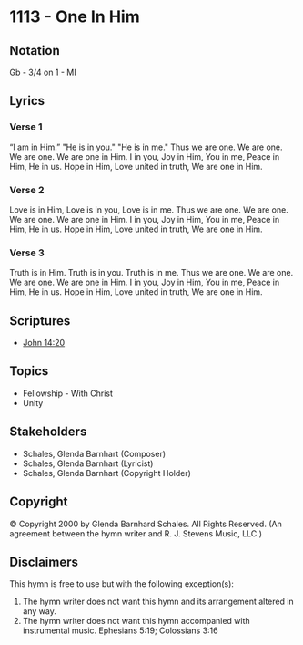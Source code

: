 # 1113 - One In Him

## Notation

Gb - 3/4 on 1 - MI

## Lyrics

### Verse 1

“I am in Him.”  "He is in you." "He is in me."  Thus we are one. We are one. We are one. We are one in Him. I in you, Joy in Him, You in me, Peace in Him, He in us. Hope in Him, Love united in truth, We are one in Him.

### Verse 2

Love is in Him, Love is in you, Love is in me.  Thus we are one. We are one. We are one. We are one in Him. I in you, Joy in Him, You in me, Peace in Him, He in us. Hope in Him, Love united in truth, We are one in Him.

### Verse 3

Truth is in Him. Truth is in you. Truth is in me.  Thus we are one. We are one. We are one. We are one in Him. I in you, Joy in Him, You in me, Peace in Him, He in us. Hope in Him, Love united in truth, We are one in Him.


## Scriptures

- [John 14:20](https://www.biblegateway.com/passage/?search=John%2014%3A20)

## Topics

- Fellowship - With Christ
- Unity

## Stakeholders

- Schales, Glenda Barnhart (Composer)
- Schales, Glenda Barnhart (Lyricist)
- Schales, Glenda Barnhart (Copyright Holder)

## Copyright

© Copyright 2000 by Glenda Barnhard Schales. All Rights Reserved.
(An agreement between the hymn writer and R. J. Stevens Music, LLC.)

## Disclaimers

This hymn is free to use but with the following exception(s):
1. The hymn writer does not want this hymn and its arrangement altered in any way.
2. The hymn writer does not want this hymn accompanied with instrumental music.
Ephesians 5:19; Colossians 3:16

